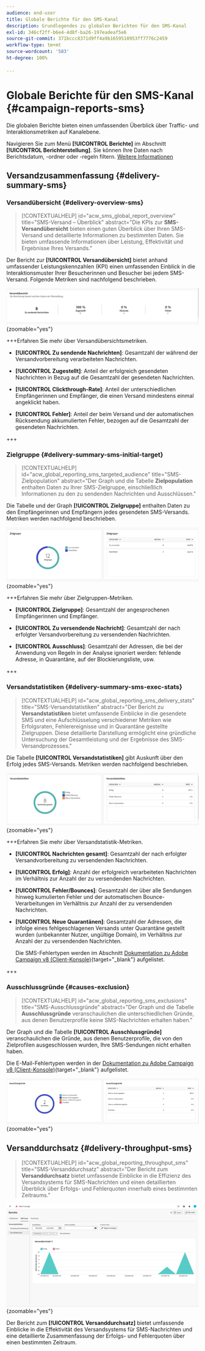 ```yaml
---
audience: end-user
title: Globale Berichte für den SMS-Kanal
description: Grundlegendes zu globalen Berichten für den SMS-Kanal
exl-id: 346cf2ff-b6e4-4d8f-ba26-197eadeaf5e6
source-git-commit: 371bccc8371d9ff4a9b1659510953ff7776c2459
workflow-type: tm+mt
source-wordcount: '583'
ht-degree: 100%

---
```


# Globale Berichte für den SMS-Kanal {#campaign-reports-sms}

Die globalen Berichte bieten einen umfassenden Überblick über Traffic- und Interaktionsmetriken auf Kanalebene.

Navigieren Sie zum Menü **[!UICONTROL Berichte]** im Abschnitt **[!UICONTROL Berichterstellung]**. Sie können Ihre Daten nach Berichtsdatum, -ordner oder -regeln filtern. [Weitere Informationen](global-reports.md)

## Versandzusammenfassung {#delivery-summary-sms}

### Versandübersicht {#delivery-overview-sms}

>[!CONTEXTUALHELP]
>id="acw_sms_global_report_overview"
>title="SMS-Versand – Überblick"
>abstract="Die KPIs zur **SMS-Versandübersicht** bieten einen guten Überblick über Ihren SMS-Versand und detaillierte Informationen zu bestimmten Daten. Sie bieten umfassende Informationen über Leistung, Effektivität und Ergebnisse Ihres Versands."

Der Bericht zur **[!UICONTROL Versandübersicht]** bietet anhand umfassender Leistungskennzahlen (KPI) einen umfassenden Einblick in die Interaktionsmuster Ihrer Besucherinnen und Besucher bei jedem SMS-Versand. Folgende Metriken sind nachfolgend beschrieben.

![](assets/global_report_sms_delivery_overview.png){zoomable="yes"}

+++Erfahren Sie mehr über Versandübersichtsmetriken.

* **[!UICONTROL Zu sendende Nachrichten]**: Gesamtzahl der während der Versandvorbereitung verarbeiteten Nachrichten.

* **[!UICONTROL Zugestellt]**: Anteil der erfolgreich gesendeten Nachrichten in Bezug auf die Gesamtzahl der gesendeten Nachrichten.

* **[!UICONTROL Clickthrough-Rate]**: Anteil der unterschiedlichen Empfängerinnen und Empfänger, die einen Versand mindestens einmal angeklickt haben.

* **[!UICONTROL Fehler]**: Anteil der beim Versand und der automatischen Rücksendung akkumulierten Fehler, bezogen auf die Gesamtzahl der gesendeten Nachrichten.

+++

### Zielgruppe {#delivery-summary-sms-initial-target}

>[!CONTEXTUALHELP]
>id="acw_global_reporting_sms_targeted_audience"
>title="SMS-Zielpopulation"
>abstract="Der Graph und die Tabelle **Zielpopulation** enthalten Daten zu Ihrer SMS-Zielgruppe, einschließlich Informationen zu den zu sendenden Nachrichten und Ausschlüssen."

Die Tabelle und der Graph **[!UICONTROL Zielgruppe]** enthalten Daten zu den Empfängerinnen und Empfängern jedes gesendeten SMS-Versands. Metriken werden nachfolgend beschrieben.

![](assets/global_report_sms_targeted_audience.png){zoomable="yes"}

+++Erfahren Sie mehr über Zielgruppen-Metriken.

* **[!UICONTROL Zielgruppe]**: Gesamtzahl der angesprochenen Empfängerinnen und Empfänger.

* **[!UICONTROL Zu versendende Nachricht]**: Gesamtzahl der nach erfolgter Versandvorbereitung zu versendenden Nachrichten.

* **[!UICONTROL Ausschluss]**: Gesamtzahl der Adressen, die bei der Anwendung von Regeln in der Analyse ignoriert werden: fehlende Adresse, in Quarantäne, auf der Blockierungsliste, usw.

+++

### Versandstatistiken {#delivery-summary-sms-exec-stats}

>[!CONTEXTUALHELP]
>id="acw_global_reporting_sms_delivery_stats"
>title="SMS-Versandstatistiken"
>abstract="Der Bericht zu **Versandstatistiken** bietet umfassende Einblicke in die gesendete SMS und eine Aufschlüsselung verschiedener Metriken wie Erfolgsraten, Fehlerereignisse und in Quarantäne gestellte Zielgruppen. Diese detaillierte Darstellung ermöglicht eine gründliche Untersuchung der Gesamtleistung und der Ergebnisse des SMS-Versandprozesses."

Die Tabelle **[!UICONTROL Versandstatistiken]** gibt Auskunft über den Erfolg jedes SMS-Versands. Metriken werden nachfolgend beschrieben.

![](assets/global_report_sms_delivery_statistics.png){zoomable="yes"}

+++Erfahren Sie mehr über Versandstatistik-Metriken.

* **[!UICONTROL Nachrichten gesamt]**: Gesamtzahl der nach erfolgter Versandvorbereitung zu versendenden Nachrichten.

* **[!UICONTROL Erfolg]**: Anzahl der erfolgreich verarbeiteten Nachrichten im Verhältnis zur Anzahl der zu versendenden Nachrichten.

* **[!UICONTROL Fehler/Bounces]**: Gesamtzahl der über alle Sendungen hinweg kumulierten Fehler und der automatischen Bounce-Verarbeitungen im Verhältnis zur Anzahl der zu versendenden Nachrichten.

* **[!UICONTROL Neue Quarantänen]**: Gesamtzahl der Adressen, die infolge eines fehlgeschlagenen Versands unter Quarantäne gestellt wurden (unbekannter Nutzer, ungültige Domain), im Verhältnis zur Anzahl der zu versendenden Nachrichten.

  Die SMS-Fehlertypen werden im Abschnitt [Dokumentation zu Adobe Campaign v8 (Client-Konsole)](https://experienceleague.adobe.com/docs/campaign/campaign-v8/send/failures/delivery-failures.html?lang=de#sms-quarantines){target="_blank"} aufgelistet.

+++

### Ausschlussgründe {#causes-exclusion}

>[!CONTEXTUALHELP]
>id="acw_global_reporting_sms_exclusions"
>title="SMS-Ausschlussgründe"
>abstract="Der Graph und die Tabelle **Ausschlussgründe** veranschaulichen die unterschiedlichen Gründe, aus denen Benutzerprofile keine SMS-Nachrichten erhalten haben."

Der Graph und die Tabelle **[!UICONTROL Ausschlussgründe]** veranschaulichen die Gründe, aus denen Benutzerprofile, die von den Zielprofilen ausgeschlossen wurden, Ihre SMS-Sendungen nicht erhalten haben.

Die E-Mail-Fehlertypen werden in der [Dokumentation zu Adobe Campaign v8 (Client-Konsole)](https://experienceleague.adobe.com/docs/campaign/campaign-v8/send/failures/delivery-failures.html?lang=de#email-error-types){target="_blank"} aufgelistet.

![](assets/global_report_sms_causes_exclusion.png){zoomable="yes"}

## Versanddurchsatz {#delivery-throughput-sms}

>[!CONTEXTUALHELP]
>id="acw_global_reporting_throughput_sms"
>title="SMS-Versanddurchsatz"
>abstract="Der Bericht zum **Versanddurchsatz** bietet umfassende Einblicke in die Effizienz des Versandsystems für SMS-Nachrichten und einen detaillierten Überblick über Erfolgs- und Fehlerquoten innerhalb eines bestimmten Zeitraums."

![](assets/global_report_sms_delivery_throughput.png){zoomable="yes"}

Der Bericht zum **[!UICONTROL Versanddurchsatz]** bietet umfassende Einblicke in die Effektivität des Versandsystems für SMS-Nachrichten und eine detaillierte Zusammenfassung der Erfolgs- und Fehlerquoten über einen bestimmten Zeitraum.
